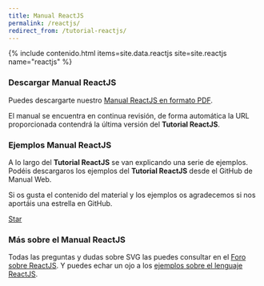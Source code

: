 ```yaml
---
title: Manual ReactJS
permalink: /reactjs/
redirect_from: /tutorial-reactjs/
---
```


{% include contenido.html items=site.data.reactjs site=site.reactjs name="reactjs" %}


### Descargar Manual ReactJS

Puedes descargarte nuestro [Manual ReactJS en formato PDF][PDFReactJS].

El manual se encuentra en continua revisión, de forma automática la URL proporcionada contendrá la última versión del **Tutorial ReactJS**.

### Ejemplos Manual ReactJS

A lo largo del **Tutorial ReactJS** se van explicando una serie de ejemplos. Podéis descargaros los ejemplos del **Tutorial ReactJS** desde el GitHub de Manual Web.

Si os gusta el contenido del material y los ejemplos os agradecemos si nos aportáis una estrella en GitHub.

<a class="github-button" href="https://github.com/manualweb/manualweb" data-icon="octicon-star" data-style="mega" aria-label="Star manualweb/manualweb on GitHub">Star</a>

### Más sobre el Manual ReactJS

Todas las preguntas y dudas sobre SVG las puedes consultar en el [Foro sobre ReactJS][ForoReactJS]. Y puedes echar un ojo a los [ejemplos sobre el lenguaje ReactJS][EjemplosReactJS].

<script id="github-bjs" src="https://buttons.github.io/buttons.js" async="" defer="defer"></script>

[PDFReactJS]: https://gitprint.com/manualweb/manualweb/blob/master/reactjs/pdf/tutorial-reactjs-pdf.md
[ForoReactJS]: http://www.dudasprogramacion.com/javascript/reactjs
[EjemplosReactJS]: http://lineadecodigo.com/categoria/reactjs/
